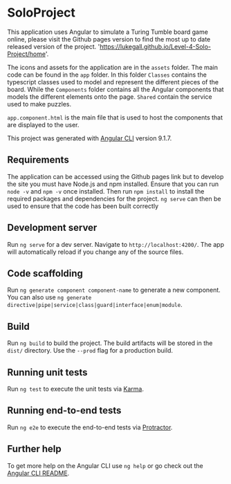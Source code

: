 # SoloProject

This application uses Angular to simulate a Turing Tumble board game online, please visit the Github pages version to find the most up to date released version of the project. 'https://lukegall.github.io/Level-4-Solo-Project/home'.  

The icons and assets for the application are in the `assets` folder. 
The main code can be found in the `app` folder.
In this folder `Classes` contains the typescript classes used to model and represent the different pieces of the board. While the `Components` folder contains all the Angular components that models the different elements onto the page. `Shared` contain the service used to make puzzles.

`app.component.html` is the main file that is used to host the components that are displayed to the user.

This project was generated with [Angular CLI](https://github.com/angular/angular-cli) version 9.1.7.

## Requirements
The application can be accessed using the Github pages link but to develop the site you must have Node.js and npm installed. Ensure that you can run `node -v` and `npm -v` once installed.
Then run `npm install` to install the required packages and dependencies for the project. `ng serve` can then be used to ensure that the code has been built correctly

## Development server

Run `ng serve` for a dev server. Navigate to `http://localhost:4200/`. The app will automatically reload if you change any of the source files.

## Code scaffolding

Run `ng generate component component-name` to generate a new component. You can also use `ng generate directive|pipe|service|class|guard|interface|enum|module`.

## Build

Run `ng build` to build the project. The build artifacts will be stored in the `dist/` directory. Use the `--prod` flag for a production build.

## Running unit tests

Run `ng test` to execute the unit tests via [Karma](https://karma-runner.github.io).

## Running end-to-end tests

Run `ng e2e` to execute the end-to-end tests via [Protractor](http://www.protractortest.org/).

## Further help

To get more help on the Angular CLI use `ng help` or go check out the [Angular CLI README](https://github.com/angular/angular-cli/blob/master/README.md).
